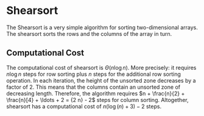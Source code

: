 # Shearsort


The Shearsort is a very simple algorithm for sorting two-dimensional arrays.
The shearsort sorts the rows and the columns of the array in turn.


## Computational Cost

The computational cost of shearsort is $\Theta{\left(n \log{n}\right)}$.
More precisely: it requires $n \log{n}$ steps for row sorting plus $n$ steps for the additional row sorting operation.
In each iteration, the height of the unsorted zone decreases by a factor of 2. 
This means that the columns contain an unsorted zone of decreasing length.
Therefore, the algorithm requires $n + \frac{n}{2} + \frac{n}[4} + \ldots + 2 = {2 n} - 2$ steps for column sorting.
Altogether, shearsort has a computational cost of $n {\left(\log{\left(n\right)} + 3\right)} - 2$ steps.